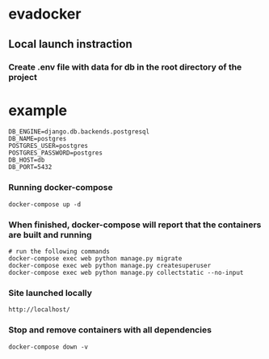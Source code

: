 # evadocker

## Local launch instraction

### Create .env file with data for db in the root directory of the project
# example
```
DB_ENGINE=django.db.backends.postgresql
DB_NAME=postgres
POSTGRES_USER=postgres
POSTGRES_PASSWORD=postgres
DB_HOST=db
DB_PORT=5432
```
### Running docker-compose
```
docker-compose up -d
```

### When finished, docker-compose will report that the containers are built and running
```
# run the following commands
docker-compose exec web python manage.py migrate
docker-compose exec web python manage.py createsuperuser
docker-compose exec web python manage.py collectstatic --no-input
```
### Site launched locally
```
http://localhost/
```
### Stop and remove containers with all dependencies
```
docker-compose down -v
```
